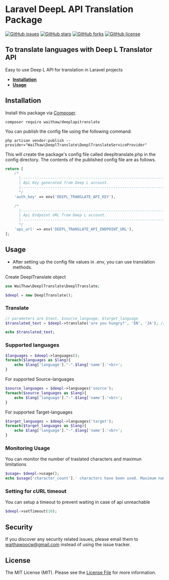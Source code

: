 # Laravel DeepL API Translation Package
[![GitHub issues](https://img.shields.io/github/issues/waithawoo/laravel-deeplapi-translate)](https://github.com/waithawoo/laravel-deeplapi-translate/issues)
[![GitHub stars](https://img.shields.io/github/stars/waithawoo/laravel-deeplapi-translate)](https://github.com/waithawoo/laravel-deeplapi-translate/stargazers)
[![GitHub forks](https://img.shields.io/github/forks/waithawoo/laravel-deeplapi-translate)](https://github.com/waithawoo/laravel-deeplapi-translate/network)
[![GitHub license](https://img.shields.io/github/license/waithawoo/laravel-deeplapi-translate)](https://github.com/waithawoo/laravel-deeplapi-translate/blob/main/LICENSE)

## To translate languages with Deep L Translator API 

Easy to use Deep L API for translation in Laravel projects
 - **[Installation](#installation)**
 - **[Usage](#usage)**

## Installation

Install this package via [Composer](https://getcomposer.org/).

```
composer require waithaw/deeplapitranslate
```
You can publish the config file using the following command:
```
php artisan vendor:publish --provider="WaiThaw\DeeplTranslate\DeeplTranslateServiceProvider"
```
This will create the package's config file called deepltranslate.php in the config directory. The contents of the published config file are as follows.
```php
return [
    /*
      |-------------------------------------------------------------------------------
      | Api Key generated from Deep L account.
      |-------------------------------------------------------------------------------
      */
    'auth_key' => env('DEEPL_TRANSLATE_API_KEY'),

    /*
      |-------------------------------------------------------------------------------
      | Api Endpoint URL from Deep L account.
      |-------------------------------------------------------------------------------
      */
    'api_url' => env('DEEPL_TRANSLATE_API_ENDPOINT_URL'),
];
```

## Usage
- After setting up the config file values in .env, you can use translation methods.

Create DeeplTranslate object

```php
use WaiThaw\DeeplTranslate\DeeplTranslate;

$deepl = new DeeplTranslate();
```

### Translate
```php
// parameters are $text, $source_language, $target_language
$translated_text = $deepl->translate('are you hungry?', 'EN', 'JA'); // Output translated text string

echo $translated_text;
```

### Supported languages
```php
$languages = $deepl->languages();
foreach($languages as $lang){
    echo $lang['language']."-".$lang['name'].'<br>';
}
```
For supported Source-languages
```php
$source_languages = $deepl->languages('source');
foreach($source_languages as $lang){
    echo $lang['language']."-".$lang['name'].'<br>';
}
```

For supported Target-languages
```php
$target_languages = $deepl->languages('target');
foreach($target_languages as $lang){
    echo $lang['language']."-".$lang['name'].'<br>';
}
```

### Monitoring Usage
You can monitor the number of traslated characters and maximun limitations
```php
$usage= $deepl->usage();
echo $usage['character_count'].' characters have been used. Maximum number of characters that can be translated in the current billing period are '.$usage['character_limit'];
```

### Setting for cURL timeout
You can setup a timeout to prevent waiting in case of api unreachable
```php
$deepl->setTimeout(10);
```

## Security

If you discover any security related issues, please email them to [waithawoocw@gmail.com](mailto:waithawoocw@gmail.com) instead of using the issue tracker.

## License

The MIT License (MIT). Please see the [License File](LICENSE) for more information.
